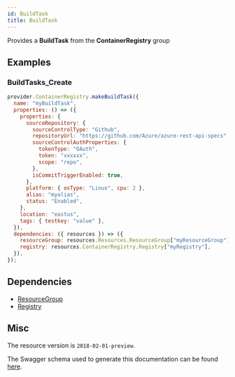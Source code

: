 ```yaml
---
id: BuildTask
title: BuildTask
---
```

Provides a **BuildTask** from the **ContainerRegistry** group
## Examples
### BuildTasks_Create
```js
provider.ContainerRegistry.makeBuildTask({
  name: "myBuildTask",
  properties: () => ({
    properties: {
      sourceRepository: {
        sourceControlType: "Github",
        repositoryUrl: "https://github.com/Azure/azure-rest-api-specs",
        sourceControlAuthProperties: {
          tokenType: "OAuth",
          token: "xxxxxx",
          scope: "repo",
        },
        isCommitTriggerEnabled: true,
      },
      platform: { osType: "Linux", cpu: 2 },
      alias: "myalias",
      status: "Enabled",
    },
    location: "eastus",
    tags: { testkey: "value" },
  }),
  dependencies: ({ resources }) => ({
    resourceGroup: resources.Resources.ResourceGroup["myResourceGroup"],
    registry: resources.ContainerRegistry.Registry["myRegistry"],
  }),
});

```
## Dependencies
- [ResourceGroup](../Resources/ResourceGroup.md)
- [Registry](../ContainerRegistry/Registry.md)
## Misc
The resource version is `2018-02-01-preview`.

The Swagger schema used to generate this documentation can be found [here](https://github.com/Azure/azure-rest-api-specs/tree/main/specification/containerregistry/resource-manager/Microsoft.ContainerRegistry/preview/2018-02-01-preview/containerregistry_build.json).
